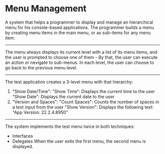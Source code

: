# Menu Management

A system that helps a programmer to display and manage an hierarchical menu for his console-based applications.
The programmer builds a menu by creating menu items in the main menu, or as sub-items for any menu item.

-----

The menu always displays its current level with a list of its menu items,
and the user is prompted to choose one of them -
By that, the user can execute an action or nevigate to sub-menus.
In each level, the user can choose to go back to the previous menu level.

-----

The test application creates a 3-level menu with that hierarchy:
1. "Show Date/Time":
    "Show Time": Displays the current time to the user
    "Show Date": Displays the current date to the user
2. "Version and Spaces":
    "Count Spaces": Counts the number of spaces in a text input from the user
    "Show Version": Displays the following text: "App Version: 22.2.4.8950"

-----

The system implements the test menu twice in both techniques:
- Interfaces
- Delegates
When the user exits the first menu, the second menu is displayed.
